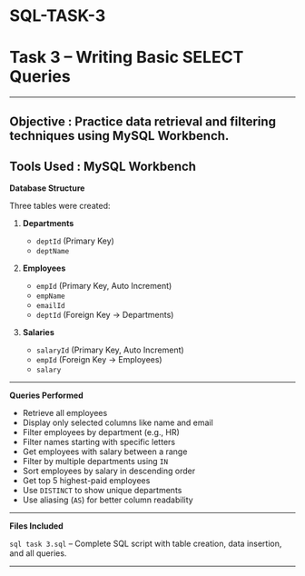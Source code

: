 # SQL-TASK-3

# Task 3 – Writing Basic SELECT Queries
---
**Objective** : Practice data retrieval and filtering techniques using MySQL Workbench.
---
**Tools Used** : MySQL Workbench
---

**Database Structure**

Three tables were created:

1. **Departments**

   * `deptId` (Primary Key)
   * `deptName`

2. **Employees**

   * `empId` (Primary Key, Auto Increment)
   * `empName`
   * `emailId`
   * `deptId` (Foreign Key → Departments)

3. **Salaries**

   * `salaryId` (Primary Key, Auto Increment)
   * `empId` (Foreign Key → Employees)
   * `salary`
---

**Queries Performed**

* Retrieve all employees
* Display only selected columns like name and email
* Filter employees by department (e.g., HR)
* Filter names starting with specific letters
* Get employees with salary between a range
* Filter by multiple departments using `IN`
* Sort employees by salary in descending order
* Get top 5 highest-paid employees
* Use `DISTINCT` to show unique departments
* Use aliasing (`AS`) for better column readability
---

**Files Included**

`sql task 3.sql` – Complete SQL script with table creation, data insertion, and all queries.

---
